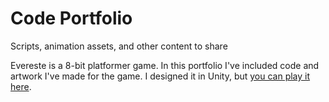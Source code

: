 # Code Portfolio
 Scripts, animation assets, and other content to share

Evereste is a 8-bit platformer game. In this portfolio I've included code and artwork I've made for the game. I designed it in Unity, but [you can play it here](https://aldenkruse.itch.io/everest). 
